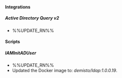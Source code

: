 
#### Integrations
##### Active Directory Query v2
- %%UPDATE_RN%%

#### Scripts
##### IAMInitADUser
- %%UPDATE_RN%%
- Updated the Docker image to: *demisto/ldap:1.0.0.19*.
